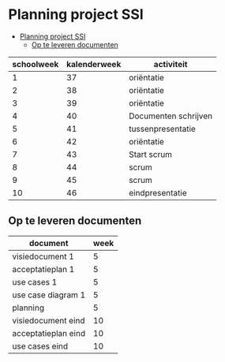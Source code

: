 # Planning project SSI
- [Planning project SSI](#planning-project-ssi)
  - [Op te leveren documenten](#op-te-leveren-documenten)

| schoolweek | kalenderweek | activiteit           |
| ---------- | ------------ | -------------------- |
| 1          | 37           | oriëntatie           |
| 2          | 38           | oriëntatie           |
| 3          | 39           | oriëntatie           |
| 4          | 40           | Documenten schrijven |
| 5          | 41           | tussenpresentatie    |
| 6          | 42           | oriëntatie           |
| 7          | 43           | Start scrum          |
| 8          | 44           | scrum                |
| 9          | 45           | scrum                |
| 10         | 46           | eindpresentatie      |

## Op te leveren documenten

| document            | week |
| ------------------- | ---- |
| visiedocument 1     | 5    |
| acceptatieplan 1    | 5    |
| use cases 1         | 5    |
| use case diagram 1  | 5    |
| planning            | 5    |
| visiedocument eind  | 10   |
| acceptatieplan eind | 10   |
| use cases eind      | 10   |
